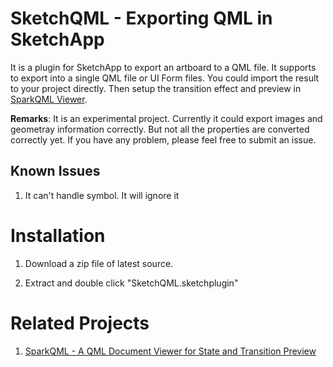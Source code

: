 SketchQML - Exporting QML in SketchApp
===========================

It is a plugin for SketchApp to export an artboard to a QML file.
It supports to export into a single QML file or UI Form files.
You could import the result to your project directly.
Then setup the transition effect and preview in [SparkQML Viewer](https://github.com/benlau/sparkqml).

**Remarks**: It is an experimental project. Currently it could export images and geometray information correctly. But not all the properties are converted correctly yet. If you have any problem, please feel free to submit an issue.

Known Issues
------------

1) It can't handle symbol. It will ignore it

Installation
============

1) Download a zip file of latest source.

2) Extract and double click "SketchQML.sketchplugin"

Related Projects
=================

 1. [SparkQML - A QML Document Viewer for State and Transition Preview](https://github.com/benlau/sparkqml)




